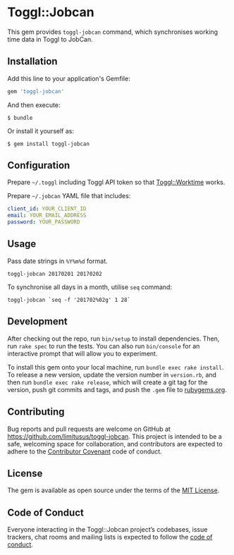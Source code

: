# Toggl::Jobcan

This gem provides `toggl-jobcan` command, which synchronises working time data in Toggl to JobCan.

## Installation

Add this line to your application's Gemfile:

```ruby
gem 'toggl-jobcan'
```

And then execute:

    $ bundle

Or install it yourself as:

    $ gem install toggl-jobcan

## Configuration

Prepare `~/.toggl` including Toggl API token so that [Toggl::Worktime](https://github.com/limitusus/toggl-worktime) works.

Prepare `~/.jobcan` YAML file that includes:

```yaml
client_id: YOUR_CLIENT_ID
email: YOUR_EMAIL_ADDRESS
password: YOUR_PASSWORD
```

## Usage


Pass date strings in `%Y%m%d` format.

```console
toggl-jobcan 20170201 20170202
```

To synchronise all days in a month, utilise `seq` command:

```console
toggl-jobcan `seq -f '201702%02g' 1 28`
```

## Development

After checking out the repo, run `bin/setup` to install dependencies. Then, run `rake spec` to run the tests. You can also run `bin/console` for an interactive prompt that will allow you to experiment.

To install this gem onto your local machine, run `bundle exec rake install`. To release a new version, update the version number in `version.rb`, and then run `bundle exec rake release`, which will create a git tag for the version, push git commits and tags, and push the `.gem` file to [rubygems.org](https://rubygems.org).

## Contributing

Bug reports and pull requests are welcome on GitHub at https://github.com/limitusus/toggl-jobcan. This project is intended to be a safe, welcoming space for collaboration, and contributors are expected to adhere to the [Contributor Covenant](http://contributor-covenant.org) code of conduct.

## License

The gem is available as open source under the terms of the [MIT License](https://opensource.org/licenses/MIT).

## Code of Conduct

Everyone interacting in the Toggl::Jobcan project’s codebases, issue trackers, chat rooms and mailing lists is expected to follow the [code of conduct](https://github.com/limitusus/toggl-jobcan/blob/master/CODE_OF_CONDUCT.md).
